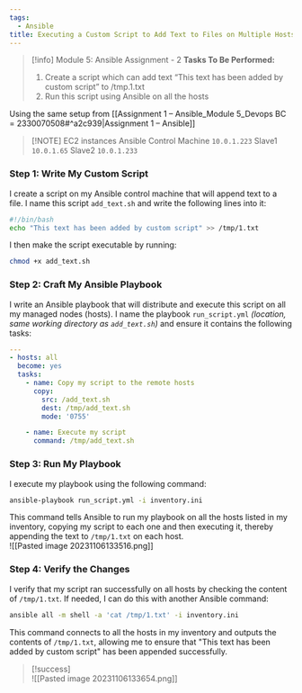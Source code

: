 ```yaml
---
tags:
  - Ansible
title: Executing a Custom Script to Add Text to Files on Multiple Hosts
---
```

<!--
🚀 **Expanding Automation Skills with Ansible: Script Execution Across Nodes!** I've completed an assignment in my DevOps training focusing on using Ansible to run custom scripts across multiple nodes. The task was to create a script that adds specific text to a file and then use Ansible to execute this script on all host machines. This exercise was crucial in understanding Ansible’s power in automating tasks over various systems, reinforcing my proficiency in widespread script deployment and execution in a networked environment.

#Ansible #DevOps #Automation #Scripting #ProfessionalDevelopment
-->


> [!info] Module 5: Ansible Assignment - 2
> **Tasks To Be Performed:** 
> 1. Create a script which can add text “This text has been added by custom script” to /tmp.1.txt 
> 2. Run this script using Ansible on all the hosts 


Using the same setup from [[Assignment 1 – Ansible_Module 5_Devops BC = 2330070508#^a2c939|Assignment 1 – Ansible]]

> [!NOTE] EC2 instances
> Ansible Control Machine `10.0.1.223`
> Slave1 `10.0.1.65`
> Slave2 `10.0.1.233`

### Step 1: Write My Custom Script

I create a script on my Ansible control machine that will append text to a file. I name this script `add_text.sh` and write the following lines into it:

```bash
#!/bin/bash 
echo "This text has been added by custom script" >> /tmp/1.txt
```

I then make the script executable by running:
```bash
chmod +x add_text.sh
```

### Step 2: Craft My Ansible Playbook

I write an Ansible playbook that will distribute and execute this script on all my managed nodes (hosts). I name the playbook `run_script.yml` *(location, same working directory as `add_text.sh`)* and ensure it contains the following tasks:

```yaml
---
- hosts: all
  become: yes
  tasks:
    - name: Copy my script to the remote hosts
      copy:
        src: /add_text.sh
        dest: /tmp/add_text.sh
        mode: '0755'

    - name: Execute my script
      command: /tmp/add_text.sh
```


### Step 3: Run My Playbook

I execute my playbook using the following command:
```bash
ansible-playbook run_script.yml -i inventory.ini
```

This command tells Ansible to run my playbook on all the hosts listed in my inventory, copying my script to each one and then executing it, thereby appending the text to `/tmp/1.txt` on each host.
<br>![[Pasted image 20231106133516.png]]

### Step 4: Verify the Changes

I verify that my script ran successfully on all hosts by checking the content of `/tmp/1.txt`. If needed, I can do this with another Ansible command:

```bash
ansible all -m shell -a 'cat /tmp/1.txt' -i inventory.ini
```

This command connects to all the hosts in my inventory and outputs the contents of `/tmp/1.txt`, allowing me to ensure that "This text has been added by custom script" has been appended successfully.

> [!success]
> <br>![[Pasted image 20231106133654.png]]